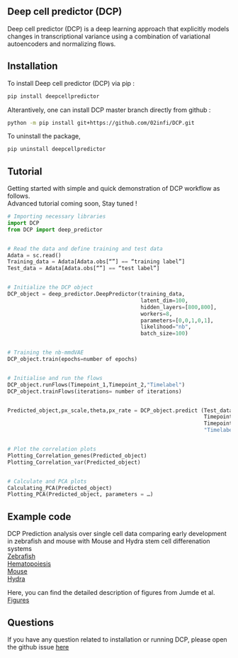 ## Deep cell predictor (DCP)
Deep cell predictor (DCP) is a deep learning approach that explicitly models changes in transcriptional variance using a combination of variational autoencoders and normalizing flows.   

## Installation
To install Deep cell predictor (DCP) via pip : 

```bash
pip install deepcellpredictor
```
Alterantively, one can install DCP master branch directly from github :
```bash
python -m pip install git+https://github.com/02infi/DCP.git
```
To uninstall the package,
```bash
pip uninstall deepcellpredictor
```

## Tutorial
Getting started with simple and quick demonstration of DCP workflow as follows.  
Advanced tutorial coming soon, Stay tuned !

```python
# Importing necessary libraries
import DCP
from DCP import deep_predictor


# Read the data and define training and test data
Adata = sc.read()
Training_data = Adata[Adata.obs[“”] == “training label”]
Test_data = Adata[Adata.obs[“”] == “test label”]


# Initialize the DCP object
DCP_object = deep_predictor.DeepPredictor(training_data,
                                          latent_dim=100,
                                          hidden_layers=[800,800],
                                          workers=8,
                                          parameters=[0,0,1,0,1],
                                          likelihood="nb",
                                          batch_size=100)


# Training the nb-mmdVAE 
DCP_object.train(epochs=number of epochs)


# Initialise and run the flows
DCP_object.runFlows(Timepoint_1,Timepoint_2,"Timelabel")
DCP_object.trainFlows(iterations= number of iterations)


Predicted_object,px_scale,theta,px_rate = DCP_object.predict (Test_data,
                                                              Timepoint_1,
                                                              Timepoint_2,
                                                              "Timelabel")


# Plot the correlation plots 
Plotting_Correlation_genes(Predicted_object)
Plotting_Correlation_var(Predicted_object)


# Calculate and PCA plots
Calculating_PCA(Predicted_object)
Plotting_PCA(Predicted_object, parameters = …)

```


## Example code 
DCP Prediction analysis over single cell data comparing early development in zebrafish and mouse with Mouse and Hydra stem cell differenation systems  
[Zebrafish](https://nbviewer.org/github/02infi/DCP/tree/main/python_notebooks/zebrafish/)   
[Hematopoiesis](https://nbviewer.org/github/02infi/DCP/tree/main/python_notebooks/hematopoiesis/With_all_genes/)  
[Mouse](https://nbviewer.org/github/02infi/DCP/tree/main/python_notebooks/mouse/)  
[Hydra](https://nbviewer.org/github/02infi/DCP/tree/main/python_notebooks/hydra/)  

Here, you can find the detailed description of figures from Jumde et al.  
[Figures](https://nbviewer.org/github/02infi/DCP/tree/main/python_notebooks/figures/)  

## Questions 
If you have any question related to installation or running DCP, please open the github issue [here](https://github.com/02infi/DCP/issues/new)
 
